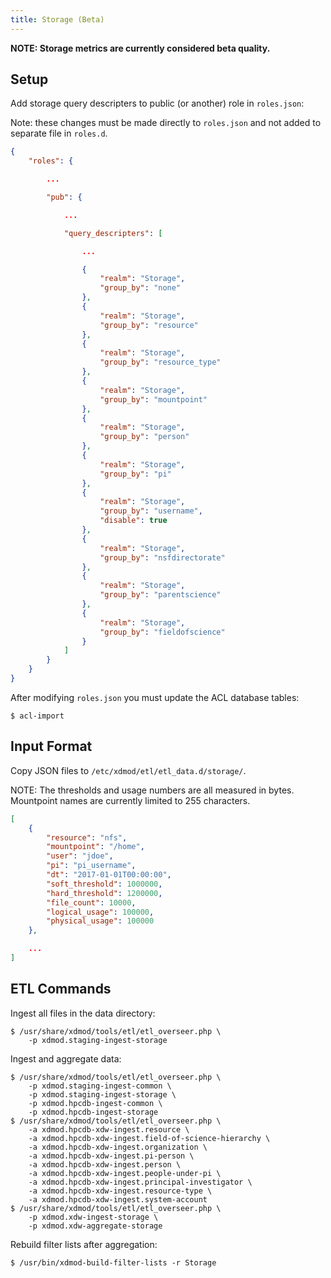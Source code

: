 ```yaml
---
title: Storage (Beta)
---
```


**NOTE: Storage metrics are currently considered beta quality.**

## Setup

Add storage query descripters to public (or another) role in `roles.json`:

Note: these changes must be made directly to `roles.json` and not added to
separate file in `roles.d`.

```json
{
    "roles": {

        ...

        "pub": {

            ...

            "query_descripters": [

                ...

                {
                    "realm": "Storage",
                    "group_by": "none"
                },
                {
                    "realm": "Storage",
                    "group_by": "resource"
                },
                {
                    "realm": "Storage",
                    "group_by": "resource_type"
                },
                {
                    "realm": "Storage",
                    "group_by": "mountpoint"
                },
                {
                    "realm": "Storage",
                    "group_by": "person"
                },
                {
                    "realm": "Storage",
                    "group_by": "pi"
                },
                {
                    "realm": "Storage",
                    "group_by": "username",
                    "disable": true
                },
                {
                    "realm": "Storage",
                    "group_by": "nsfdirectorate"
                },
                {
                    "realm": "Storage",
                    "group_by": "parentscience"
                },
                {
                    "realm": "Storage",
                    "group_by": "fieldofscience"
                }
            ]
        }
    }
}
```

After modifying `roles.json` you must update the ACL database tables:

```
$ acl-import
```

## Input Format

Copy JSON files to `/etc/xdmod/etl/etl_data.d/storage/`.

NOTE: The thresholds and usage numbers are all measured in bytes.  Mountpoint
names are currently limited to 255 characters.

```json
[
    {
        "resource": "nfs",
        "mountpoint": "/home",
        "user": "jdoe",
        "pi": "pi_username",
        "dt": "2017-01-01T00:00:00",
        "soft_threshold": 1000000,
        "hard_threshold": 1200000,
        "file_count": 10000,
        "logical_usage": 100000,
        "physical_usage": 100000
    },

    ...
]
```

## ETL Commands

Ingest all files in the data directory:

```
$ /usr/share/xdmod/tools/etl/etl_overseer.php \
    -p xdmod.staging-ingest-storage
```

Ingest and aggregate data:

```
$ /usr/share/xdmod/tools/etl/etl_overseer.php \
    -p xdmod.staging-ingest-common \
    -p xdmod.staging-ingest-storage \
    -p xdmod.hpcdb-ingest-common \
    -p xdmod.hpcdb-ingest-storage
$ /usr/share/xdmod/tools/etl/etl_overseer.php \
    -a xdmod.hpcdb-xdw-ingest.resource \
    -a xdmod.hpcdb-xdw-ingest.field-of-science-hierarchy \
    -a xdmod.hpcdb-xdw-ingest.organization \
    -a xdmod.hpcdb-xdw-ingest.pi-person \
    -a xdmod.hpcdb-xdw-ingest.person \
    -a xdmod.hpcdb-xdw-ingest.people-under-pi \
    -a xdmod.hpcdb-xdw-ingest.principal-investigator \
    -a xdmod.hpcdb-xdw-ingest.resource-type \
    -a xdmod.hpcdb-xdw-ingest.system-account
$ /usr/share/xdmod/tools/etl/etl_overseer.php \
    -p xdmod.xdw-ingest-storage \
    -p xdmod.xdw-aggregate-storage
```

Rebuild filter lists after aggregation:

```
$ /usr/bin/xdmod-build-filter-lists -r Storage
```
